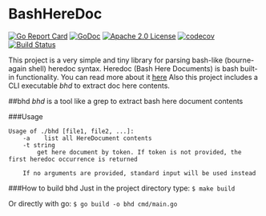 # BashHereDoc

[![Go Report Card](https://goreportcard.com/badge/github.com/maskimko/BashHereDoc)](https://goreportcard.com/report/github.com/maskimko/BashHereDoc)
[![GoDoc](https://godoc.org/github.com/golang/gddo?status.svg)](https://godoc.org/github.com/maskimko/BashHereDoc)
[![Apache 2.0 License](https://img.shields.io/badge/License-Apache%202.0-blue.svg)](LICENSE)
[![codecov](https://codecov.io/gh/maskimko/BashHereDoc/branch/master/graph/badge.svg)](https://app.codecov.io/gh/maskimko/BashHereDoc)
[![Build Status](https://travis-ci.org/maskimko/BashHereDoc.svg?branch=master)](https://travis-ci.org/maskimko/BashHereDoc)

This project is a very simple and tiny library for parsing bash-like (bourne-again shell) heredoc syntax.
Heredoc (Bash Here Documents) is bash built-in functionality. You can read more about it [here](https://tldp.org/LDP/abs/html/here-docs.html)
Also this project includes a CLI executable _bhd_ to extract doc here contents.

##bhd
_bhd_ is a tool like a grep to extract bash here document contents

###Usage
```
Usage of ./bhd [file1, file2, ...]:
    -a    list all HereDocument contents
    -t string
        get here document by token. If token is not provided, the first heredoc occurrence is returned
        
    If no arguments are provided, standard input will be used instead
```

###How to build bhd
Just in the project directory type:
`$ make build`

Or directly with go:
`$ go build -o bhd cmd/main.go` 

